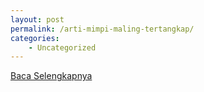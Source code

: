 ```yaml
---
layout: post
permalink: /arti-mimpi-maling-tertangkap/
categories:
    - Uncategorized
---
```


[Baca Selengkapnya](/02)